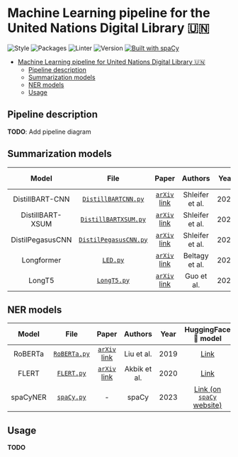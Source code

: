 # Machine Learning pipeline for the United Nations Digital Library 🇺🇳

![Style](https://img.shields.io/badge/style-black-black) ![Packages](https://img.shields.io/badge/package%20manager-poetry-blue) ![Linter](https://img.shields.io/badge/linter-ruff-orange) ![Version](https://img.shields.io/github/v/release/ClementSicard/un-unbis-thesaurus-scraper?display_name=tag&label=version&logo=python&logoColor=white) [![Built with spaCy](https://img.shields.io/badge/built%20with-spaCy-09a3d5.svg)](https://spacy.io)

- [Machine Learning pipeline for United Nations Digital Library 🇺🇳](#machine-learning-pipeline-for-united-nations-digital-library-)
  - [Pipeline description](#pipeline-description)
  - [Summarization models](#summarization-models)
  - [NER models](#ner-models)
  - [Usage](#usage)

## Pipeline description

**TODO**: Add pipeline diagram

## Summarization models

|      Model       |                                File                                |                        Paper                         |     Authors     | Year |                              HuggingFace 🤗 model                               |
| :--------------: | :----------------------------------------------------------------: | :--------------------------------------------------: | :-------------: | :--: | :-----------------------------------------------------------------------------: |
| DistillBART-CNN  |   [`DistillBARTCNN.py`](unml/models/summarize/DistilBARTCNN.py)    | [`arXiv` link](https://arxiv.org/pdf/2010.13002.pdf) | Shleifer et al. | 2020 |          [Link](https://huggingface.co/sshleifer/distilbart-cnn-12-6)           |
| DistillBART-XSUM |  [`DistillBARTXSUM.py`](unml/models/summarize/DistilBARTXSUM.py)   | [`arXiv` link](https://arxiv.org/pdf/2010.13002.pdf) | Shleifer et al. | 2020 |          [Link](https://huggingface.co/sshleifer/distilbart-xsum-12-1)          |
| DistilPegasusCNN | [`DistilPegasusCNN.py`](unml/models/summarize/DistilPegasusCNN.py) | [`arXiv` link](https://arxiv.org/pdf/2010.13002.pdf) | Shleifer et al. | 2020 |        [Link](https://huggingface.co/sshleifer/distill-pegasus-cnn-16-4)        |
|    Longformer    |              [`LED.py`](unml/models/summarize/LED.py)              |   [`arXiv` link](https://arxiv.org/pdf/2004.05150)   | Beltagy et al.  | 2020 |          [Link](https://huggingface.co/pszemraj/led-base-book-summary)          |
|      LongT5      |           [`LongT5.py`](unml/models/summarize/LongT5.py)           |   [`arXiv` link](https://arxiv.org/pdf/2112.07916)   |   Guo et al.    | 2022 | [Link](https://huggingface.co/pszemraj/long-t5-tglobal-base-16384-book-summary) |

## NER models

|  Model   |                    File                    |                        Paper                         |   Authors    | Year |                          HuggingFace 🤗 model                           |
| :------: | :----------------------------------------: | :--------------------------------------------------: | :----------: | :--: | :---------------------------------------------------------------------: |
| RoBERTa  | [`RoBERTa.py`](unml/models/ner/RoBERTa.py) | [`arXiv` link](https://arxiv.org/pdf/1907.11692.pdf) |  Liu et al.  | 2019 |             [Link](Jean-Baptiste/roberta-large-ner-english)             |
|  FLERT   |   [`FLERT.py`](unml/models/ner/FLERT.py)   | [`arXiv` link](https://arxiv.org/pdf/2011.06993.pdf) | Akbik et al. | 2020 |          [Link](https://huggingface.co/flair/ner-english-fast)          |
| spaCyNER |   [`spaCy.py`](unml/models/ner/spaCy.py)   |                          -                           |    spaCy     | 2023 | [Link (on `spaCy` website)](https://spacy.io/models/en#en_core_web_trf) |

## Usage

**TODO**
